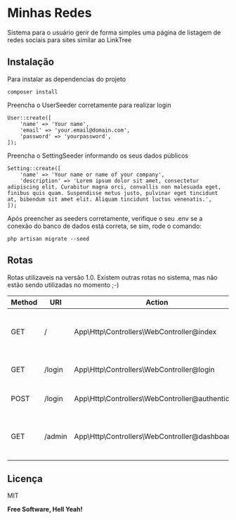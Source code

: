 # Minhas Redes
Sistema para o usuário gerir de forma simples uma página de listagem de redes sociais para sites similar ao LinkTree

## Instalação

Para instalar as dependencias do projeto

```
composer install
```

Preencha o UserSeeder corretamente para realizar login
```
User::create([
    'name' => 'Your name',
    'email' => 'your.email@domain.com',
    'password' => 'yourpassword',
]);
```

Preencha o SettingSeeder informando os seus dados públicos
```
Setting::create([
    'name' => 'Your name or name of your company',
    'description' => 'Lorem ipsum dolor sit amet, consectetur adipiscing elit. Curabitur magna orci, convallis non malesuada eget, finibus quis quam. Suspendisse metus justo, pulvinar eget tincidunt at, bibendum sit amet elit. Aliquam tincidunt luctus venenatis.',
]);
```

Após preencher as seeders corretamente, verifique o seu .env se a conexão do banco de dados está correta, se sim, rode o comando:

```
php artisan migrate --seed
```

## Rotas

Rotas utilizaveis na versão 1.0.
Existem outras rotas no sistema, mas não estão sendo utilizadas no momento
;-)

| Method | URI | Action | Descrição |
| ------ | ------ | ------ | ------ |
| GET | / | App\Http\Controllers\WebController@index | Retorna a página de listagem das redes sociais |
| GET | /login | App\Http\Controllers\WebController@login | Retorna a página de login |
| POST | /login | App\Http\Controllers\WebController@authenticate | Realiza a autenticação do usuário |
| GET | /admin | App\Http\Controllers\WebController@dashboard | Retorna a página do dashboard para edição dos dados |

## Licença

MIT

**Free Software, Hell Yeah!**
